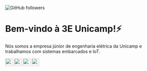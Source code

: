 ![GitHub followers](https://img.shields.io/github/followers/3E-Unicamp?label=Acompanhe%20o%20GitHub!&logo=github)

# Bem-vindo à 3E Unicamp!⚡

Nós somos a empresa júnior de engenharia elétrica da Unicamp e trabalhamos com sistemas embarcados e IoT.

<code>[<img src="https://img.shields.io/badge/Facebook-1877F2?style=for-the-badge&logo=facebook&logoColor=white" height="24" />](https://www.facebook.com/jr3eunicamp/)</code>
<code>[<img src="https://img.shields.io/badge/Instagram-E4405F?style=for-the-badge&logo=instagram&logoColor=white" height="24" />](https://www.instagram.com/3e.unicamp/)</code>
<code>[<img src="https://img.shields.io/badge/LinkedIn-0077B5?style=for-the-badge&logo=linkedin&logoColor=white" height="24" />](https://br.linkedin.com/company/3e-unicamp)</code>
<code>[<img src="https://img.shields.io/badge/Site-3E_Unicamp-36c5f0.svg" height="24" />](https://3eunicamp.com)</code>

